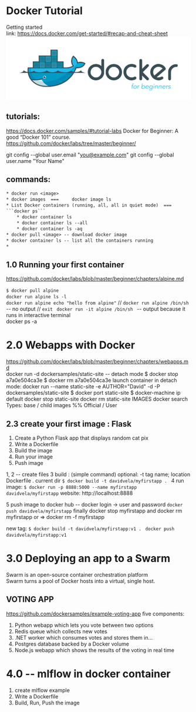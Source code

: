 # Docker Tutorial 
Getting started <br/>
link: https://docs.docker.com/get-started/#recap-and-cheat-sheet
![logo](https://github.com/davidvela/docker_tutorial/blob/master/docker4Beg.png)

## tutorials: 
https://docs.docker.com/samples/#tutorial-labs 
Docker for Beginner: A good “Docker 101” course.
https://github.com/docker/labs/tree/master/beginner/

  git config --global user.email "you@example.com"
  git config --global user.name "Your Name"

## commands: 

    * docker run <image>
    * docker images  ===     docker image ls  
    * List Docker containers (running, all, all in quiet mode)  ===  ```docker ps``` 
        * docker container ls
        * docker container ls --all
        * docker container ls -aq
    * docker pull <image> -- download docker image 
    * docker container ls -- list all the containers running 
    * 

## 1.0 Running your first container
https://github.com/docker/labs/blob/master/beginner/chapters/alpine.md

``` $ docker pull alpine ``` <br/>
```docker run alpine ls -l ```<br/>
```docker run alpine echo "hello from alpine"``` // 
```docker run alpine /bin/sh ``` -- no output // ```exit ```
```docker run -it alpine /bin/sh ``` -- output because it runs in interactive terminal <br/>
docker ps -a 

# 2.0 Webapps with Docker
https://github.com/docker/labs/blob/master/beginner/chapters/webapps.md<br>
docker run -d dockersamples/static-site -- detach mode 
$ docker stop a7a0e504ca3e
$ docker rm   a7a0e504ca3e
launch container in detach mode: 
docker run --name static-site -e AUTHOR="David" -d -P dockersamples/static-site
$ docker port static-site
$ docker-machine ip default
docker stop static-site
docker rm static-site
IMAGES 
docker search 
Types: base / child images %% Official / User 
## 2.3 create your first image : Flask 
1. Create a Python Flask app that displays random cat pix
2. Write a Dockerfile
3. Build the image
4. Run your image
5. Push image 

1, 2 -- create files 
3 build : (simple command) optional:  -t tag name; location Dockerfile  . current dir
    ```$ docker build -t davidvela/myfirstapp . ```
4 run image: 
    ```$ docker run -p 8888:5000 --name myfirstapp davidvela/myfirstapp```
    website: http://localhost:8888

5 push image to docker hub -- docker login -> user and password 
    ```docker push davidvela/myfirstapp```
finally docker stop myfirstapp and docker rm myfirstapp
or => docker rm -f myfirstapp

new tag: 
    ```$ docker build -t davidvela/myfirstapp:v1 . ```
    ```docker push davidvela/myfirstapp:v1```


# 3.0 Deploying an app to a Swarm
Swarm is an open-source container orchestration platform\
Swarm turns a pool of Docker hosts into a virtual, single host.
<br/>
## VOTING APP 
https://github.com/dockersamples/example-voting-app
five components:

1. Python webapp which lets you vote between two options
2. Redis queue which collects new votes
3. .NET worker which consumes votes and stores them in…
4. Postgres database backed by a Docker volume
5. Node.js webapp which shows the results of the voting in real time


# 4.0 -- mlflow in docker container 
1.  create mlflow example 
2. Write a Dockerfile
3. Build, Run, Push the image
